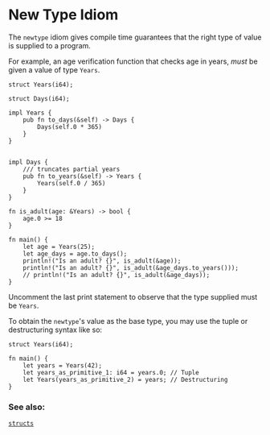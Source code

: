 # New Type Idiom

The `newtype` idiom gives compile time guarantees that the right type of value
is supplied to a program.

For example, an age verification function that checks age in years, *must* be
given a value of type `Years`.

```rust, editable
struct Years(i64);

struct Days(i64);

impl Years {
    pub fn to_days(&self) -> Days {
        Days(self.0 * 365)
    }
}


impl Days {
    /// truncates partial years
    pub fn to_years(&self) -> Years {
        Years(self.0 / 365)
    }
}

fn is_adult(age: &Years) -> bool {
    age.0 >= 18
}

fn main() {
    let age = Years(25);
    let age_days = age.to_days();
    println!("Is an adult? {}", is_adult(&age));
    println!("Is an adult? {}", is_adult(&age_days.to_years()));
    // println!("Is an adult? {}", is_adult(&age_days));
}
```

Uncomment the last print statement to observe that the type supplied must be
`Years`.

To obtain the `newtype`'s value as the base type, you may use the tuple or
destructuring syntax like so:

```rust, editable
struct Years(i64);

fn main() {
    let years = Years(42);
    let years_as_primitive_1: i64 = years.0; // Tuple
    let Years(years_as_primitive_2) = years; // Destructuring
}
```

### See also:

[`structs`][struct]

[struct]: ../custom_types/structs.md

